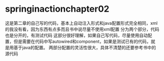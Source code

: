# springinactionchapter02
这是第二章的自己写的代码，基本上自动注入形式和java配置形式完全相同，xml的我没有看，因为东西有点多而且书中说尽量不使用xml配置
分为两个部分，代码也是分开的，有测试代码
这部分很好理解，如果自己写代码，尽量使用自动配置，但是需要在代码中写autowired和component，如果是测试已有的代码，就是用基于java的配置。
两部分配置的灵活性很大，具体不清楚的还要参考书中的源代码
